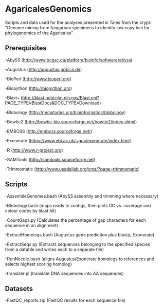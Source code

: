 AgaricalesGenomics
==================

Scripts and data used for the analyses presented in Tales from the crypt: "Genome mining from fungarium specimens to identify low copy loci for phylogenomics of the Agaricales"


Prerequisites
-------------

-AbySS (http://www.bcgsc.ca/platform/bioinfo/software/abyss)

-Augustus (http://augustus.gobics.de)

-BioPerl (http://www.bioperl.org)

-Biopython (http://biopython.org)

-Blast+ (http://blast.ncbi.nlm.nih.gov/Blast.cgi?PAGE_TYPE=BlastDocs&DOC_TYPE=Download)

-Blobology (http://nematodes.org/bioinformatics/blobology)

-Bowtie2 (http://bowtie-bio.sourceforge.net/bowtie2/index.shtml)

-EMBOSS (http://emboss.sourceforge.net/)

-Exonerate (https://www.ebi.ac.uk/~guy/exonerate/index.html)

-R (http://www.r-project.org)

-SAMTools (http://samtools.sourceforge.net)

-Trimmomatic (http://www.usadellab.org/cms/?page=trimmomatic)

Scripts
-------
-AssembleGenomes.bash (AbySS assembly and trimming where necessary)

-Blobology.bash (maps reads to contigs, then plots GC vs. coverage and colour codes by blast hit)

-CountGaps.py (Calculates the percentage of gap characters for each sequence in an alignment)

-ExtractHomologs.bash (Augustus gene prediction plus blastp, Exonerate)

-ExtractSeqs.py (Extracts sequences belonging to the specified species from a datafile and writes each to a separate file)

-RunNeedle.bash (aligns Augustus/Exonerate homologs to references and selects highest scoring homolog)

-translate.pl (translate DNA sequences into AA sequences)

Datasets
--------
-FastQC_reports.zip (FastQC results for each sequence file)

